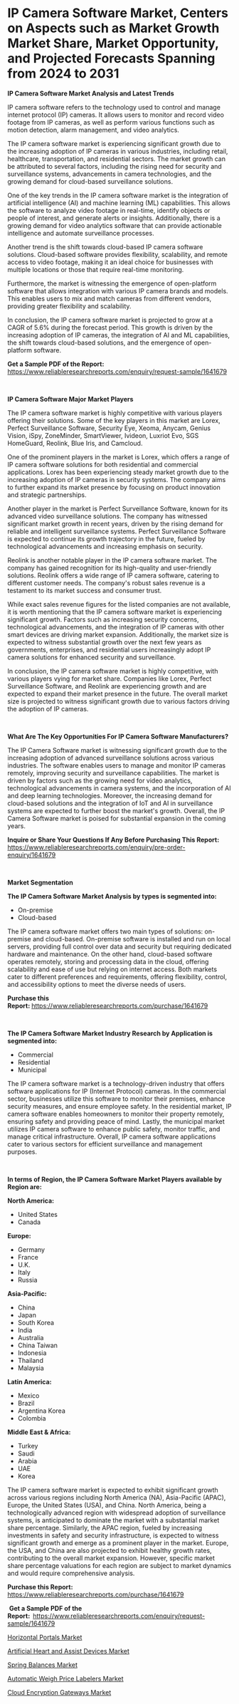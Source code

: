 <p><h1>IP Camera Software Market, Centers on Aspects such as Market Growth Market Share, Market Opportunity, and Projected Forecasts Spanning from 2024 to 2031</h1></p><p><strong>IP Camera Software Market Analysis and Latest Trends</strong></p>
<p><p>IP camera software refers to the technology used to control and manage internet protocol (IP) cameras. It allows users to monitor and record video footage from IP cameras, as well as perform various functions such as motion detection, alarm management, and video analytics.</p><p>The IP camera software market is experiencing significant growth due to the increasing adoption of IP cameras in various industries, including retail, healthcare, transportation, and residential sectors. The market growth can be attributed to several factors, including the rising need for security and surveillance systems, advancements in camera technologies, and the growing demand for cloud-based surveillance solutions.</p><p>One of the key trends in the IP camera software market is the integration of artificial intelligence (AI) and machine learning (ML) capabilities. This allows the software to analyze video footage in real-time, identify objects or people of interest, and generate alerts or insights. Additionally, there is a growing demand for video analytics software that can provide actionable intelligence and automate surveillance processes.</p><p>Another trend is the shift towards cloud-based IP camera software solutions. Cloud-based software provides flexibility, scalability, and remote access to video footage, making it an ideal choice for businesses with multiple locations or those that require real-time monitoring.</p><p>Furthermore, the market is witnessing the emergence of open-platform software that allows integration with various IP camera brands and models. This enables users to mix and match cameras from different vendors, providing greater flexibility and scalability.</p><p>In conclusion, the IP camera software market is projected to grow at a CAGR of 5.6% during the forecast period. This growth is driven by the increasing adoption of IP cameras, the integration of AI and ML capabilities, the shift towards cloud-based solutions, and the emergence of open-platform software.</p></p>
<p><strong>Get a Sample PDF of the Report:&nbsp;</strong> <a href="https://www.reliableresearchreports.com/enquiry/request-sample/1641679">https://www.reliableresearchreports.com/enquiry/request-sample/1641679</a></p>
<p>&nbsp;</p>
<p><strong>IP Camera Software Major Market Players</strong></p>
<p><p>The IP camera software market is highly competitive with various players offering their solutions. Some of the key players in this market are Lorex, Perfect Surveillance Software, Security Eye, Xeoma, Anycam, Genius Vision, iSpy, ZoneMinder, SmartViewer, Ivideon, Luxriot Evo, SGS HomeGuard, Reolink, Blue Iris, and Camcloud.</p><p>One of the prominent players in the market is Lorex, which offers a range of IP camera software solutions for both residential and commercial applications. Lorex has been experiencing steady market growth due to the increasing adoption of IP cameras in security systems. The company aims to further expand its market presence by focusing on product innovation and strategic partnerships.</p><p>Another player in the market is Perfect Surveillance Software, known for its advanced video surveillance solutions. The company has witnessed significant market growth in recent years, driven by the rising demand for reliable and intelligent surveillance systems. Perfect Surveillance Software is expected to continue its growth trajectory in the future, fueled by technological advancements and increasing emphasis on security.</p><p>Reolink is another notable player in the IP camera software market. The company has gained recognition for its high-quality and user-friendly solutions. Reolink offers a wide range of IP camera software, catering to different customer needs. The company's robust sales revenue is a testament to its market success and consumer trust.</p><p>While exact sales revenue figures for the listed companies are not available, it is worth mentioning that the IP camera software market is experiencing significant growth. Factors such as increasing security concerns, technological advancements, and the integration of IP cameras with other smart devices are driving market expansion. Additionally, the market size is expected to witness substantial growth over the next few years as governments, enterprises, and residential users increasingly adopt IP camera solutions for enhanced security and surveillance.</p><p>In conclusion, the IP camera software market is highly competitive, with various players vying for market share. Companies like Lorex, Perfect Surveillance Software, and Reolink are experiencing growth and are expected to expand their market presence in the future. The overall market size is projected to witness significant growth due to various factors driving the adoption of IP cameras.</p></p>
<p>&nbsp;</p>
<p><strong>What Are The Key Opportunities For IP Camera Software Manufacturers?</strong></p>
<p><p>The IP Camera Software market is witnessing significant growth due to the increasing adoption of advanced surveillance solutions across various industries. The software enables users to manage and monitor IP cameras remotely, improving security and surveillance capabilities. The market is driven by factors such as the growing need for video analytics, technological advancements in camera systems, and the incorporation of AI and deep learning technologies. Moreover, the increasing demand for cloud-based solutions and the integration of IoT and AI in surveillance systems are expected to further boost the market's growth. Overall, the IP Camera Software market is poised for substantial expansion in the coming years.</p></p>
<p><strong>Inquire or Share Your Questions If Any Before Purchasing This Report:</strong> <a href="https://www.reliableresearchreports.com/enquiry/pre-order-enquiry/1641679">https://www.reliableresearchreports.com/enquiry/pre-order-enquiry/1641679</a></p>
<p>&nbsp;</p>
<p><strong>Market Segmentation</strong></p>
<p><strong>The IP Camera Software Market Analysis by types is segmented into:</strong></p>
<p><ul><li>On-premise</li><li>Cloud-based</li></ul></p>
<p><p>The IP camera software market offers two main types of solutions: on-premise and cloud-based. On-premise software is installed and run on local servers, providing full control over data and security but requiring dedicated hardware and maintenance. On the other hand, cloud-based software operates remotely, storing and processing data in the cloud, offering scalability and ease of use but relying on internet access. Both markets cater to different preferences and requirements, offering flexibility, control, and accessibility options to meet the diverse needs of users.</p></p>
<p><strong>Purchase this Report:&nbsp;</strong><a href="https://www.reliableresearchreports.com/purchase/1641679">https://www.reliableresearchreports.com/purchase/1641679</a></p>
<p>&nbsp;</p>
<p><strong>The IP Camera Software Market Industry Research by Application is segmented into:</strong></p>
<p><ul><li>Commercial</li><li>Residential</li><li>Municipal</li></ul></p>
<p><p>The IP camera software market is a technology-driven industry that offers software applications for IP (Internet Protocol) cameras. In the commercial sector, businesses utilize this software to monitor their premises, enhance security measures, and ensure employee safety. In the residential market, IP camera software enables homeowners to monitor their property remotely, ensuring safety and providing peace of mind. Lastly, the municipal market utilizes IP camera software to enhance public safety, monitor traffic, and manage critical infrastructure. Overall, IP camera software applications cater to various sectors for efficient surveillance and management purposes.</p></p>
<p>&nbsp;</p>
<p><strong>In terms of Region, the IP Camera Software Market Players available by Region are:</strong></p>
<p>
    <p> <strong> North America: </strong>
        <ul>
            <li>United States</li>
            <li>Canada</li>
        </ul>
        </p> 
    <p> <strong> Europe: </strong>
        <ul>
            <li>Germany</li>
            <li>France</li>
            <li>U.K.</li>
            <li>Italy</li>
            <li>Russia</li>
        </ul>
        </p> 
    <p> <strong> Asia-Pacific: </strong>
        <ul>
            <li>China</li>
            <li>Japan</li>
            <li>South Korea</li>
            <li>India</li>
            <li>Australia</li>
            <li>China Taiwan</li>
            <li>Indonesia</li>
            <li>Thailand</li>
            <li>Malaysia</li>
        </ul>
        </p> 
    <p> <strong> Latin America: </strong>
        <ul>
            <li>Mexico</li>
            <li>Brazil</li>
            <li>Argentina Korea</li>
            <li>Colombia</li>
        </ul>
        </p> 
    <p> <strong> Middle East & Africa: </strong>
        <ul>
            <li>Turkey</li>
            <li>Saudi</li>
            <li>Arabia</li>
            <li>UAE</li>
            <li>Korea</li>
        </ul>
    </p>
    </p>
<p><p>The IP camera software market is expected to exhibit significant growth across various regions including North America (NA), Asia-Pacific (APAC), Europe, the United States (USA), and China. North America, being a technologically advanced region with widespread adoption of surveillance systems, is anticipated to dominate the market with a substantial market share percentage. Similarly, the APAC region, fueled by increasing investments in safety and security infrastructure, is expected to witness significant growth and emerge as a prominent player in the market. Europe, the USA, and China are also projected to exhibit healthy growth rates, contributing to the overall market expansion. However, specific market share percentage valuations for each region are subject to market dynamics and would require comprehensive analysis.</p></p>
<p><strong>Purchase this Report: </strong><a href="https://www.reliableresearchreports.com/purchase/1641679">https://www.reliableresearchreports.com/purchase/1641679</a></p>
<p>&nbsp;<strong>Get a Sample PDF of the Report:&nbsp;&nbsp;</strong><a href="https://www.reliableresearchreports.com/enquiry/request-sample/1641679">https://www.reliableresearchreports.com/enquiry/request-sample/1641679</a></p>
<p><strong></strong></p>
<p><p><a href="https://github.com/maelibra/Market-Research-Report-List-1/blob/main/horizontal-portals-market.md">Horizontal Portals Market</a></p><p><a href="https://medium.com/@joannebell6556/artificial-heart-and-assist-devices-market-research-report-its-history-and-forecast-2024-to-2031-770dd5fd622c">Artificial Heart and Assist Devices Market</a></p><p><a href="https://medium.com/p/4b44f7d8e22c/edit">Spring Balances Market</a></p><p><a href="https://medium.com/@joannebell6556/automatic-weigh-price-labelers-market-report-reveals-the-latest-trends-and-growth-opportunities-of-23664140d600">Automatic Weigh Price Labelers Market</a></p><p><a href="https://github.com/eththg/Market-Research-Report-List-1/blob/main/cloud-encryption-gateways-market.md">Cloud Encryption Gateways Market</a></p></p>
